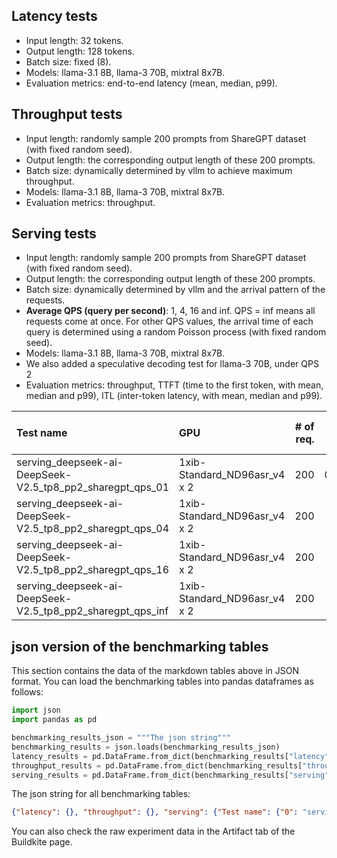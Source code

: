
## Latency tests

- Input length: 32 tokens.
- Output length: 128 tokens.
- Batch size: fixed (8).
- Models: llama-3.1 8B, llama-3 70B, mixtral 8x7B.
- Evaluation metrics: end-to-end latency (mean, median, p99).



## Throughput tests

- Input length: randomly sample 200 prompts from ShareGPT dataset (with fixed random seed).
- Output length: the corresponding output length of these 200 prompts.
- Batch size: dynamically determined by vllm to achieve maximum throughput.
- Models: llama-3.1 8B, llama-3 70B, mixtral 8x7B.
- Evaluation metrics: throughput.



## Serving tests

- Input length: randomly sample 200 prompts from ShareGPT dataset (with fixed random seed).
- Output length: the corresponding output length of these 200 prompts.
- Batch size: dynamically determined by vllm and the arrival pattern of the requests.
- **Average QPS (query per second)**: 1, 4, 16 and inf. QPS = inf means all requests come at once. For other QPS values, the arrival time of each query is determined using a random Poisson process (with fixed random seed).
- Models: llama-3.1 8B, llama-3 70B, mixtral 8x7B.
- We also added a speculative decoding test for llama-3 70B, under QPS 2
- Evaluation metrics: throughput, TTFT (time to the first token, with mean, median and p99), ITL (inter-token latency, with mean, median and p99).

| Test name                                                  | GPU                          |   # of req. |   Tput (req/s) |   Output Tput (tok/s) |   Total Tput (tok/s) |   Mean TTFT (ms) |   Median TTFT (ms) |   P99 TTFT (ms) |   Mean TPOT (ms) |   Median TPOT (ms) |   P99 TPOT (ms) |   Mean ITL (ms) |   Median ITL (ms) |   P99 ITL (ms) |
|:-----------------------------------------------------------|:-----------------------------|------------:|---------------:|----------------------:|---------------------:|-----------------:|-------------------:|----------------:|-----------------:|-------------------:|----------------:|----------------:|------------------:|---------------:|
| serving_deepseek-ai-DeepSeek-V2.5_tp8_pp2_sharegpt_qps_01  | 1xib-Standard_ND96asr_v4 x 2 |         200 |       0.651377 |               139.014 |              292.722 |          227.47  |            203.671 |        1241.54  |          137.99  |            137.408 |         162.498 |         136.986 |           128.114 |        278.476 |
| serving_deepseek-ai-DeepSeek-V2.5_tp8_pp2_sharegpt_qps_04  | 1xib-Standard_ND96asr_v4 x 2 |         200 |       1.18058  |               250.23  |              528.818 |          227.527 |            219.97  |         449.453 |          167.116 |            164.781 |         235.652 |         155.036 |           139.355 |        430.007 |
| serving_deepseek-ai-DeepSeek-V2.5_tp8_pp2_sharegpt_qps_16  | 1xib-Standard_ND96asr_v4 x 2 |         200 |       1.46607  |               311.019 |              656.974 |          239.256 |            233.958 |         342.987 |          228.171 |            169.589 |         628.591 |         158.357 |           141.627 |        776.336 |
| serving_deepseek-ai-DeepSeek-V2.5_tp8_pp2_sharegpt_qps_inf | 1xib-Standard_ND96asr_v4 x 2 |         200 |       1.57666  |               335.703 |              707.755 |         1838.06  |           1882.46  |        2667.65  |          170.38  |            148.324 |         471.125 |         144.155 |           141.769 |        166.42  |

## json version of the benchmarking tables

This section contains the data of the markdown tables above in JSON format.
You can load the benchmarking tables into pandas dataframes as follows:

```python
import json
import pandas as pd

benchmarking_results_json = """The json string"""
benchmarking_results = json.loads(benchmarking_results_json)
latency_results = pd.DataFrame.from_dict(benchmarking_results["latency"])
throughput_results = pd.DataFrame.from_dict(benchmarking_results["throughput"])
serving_results = pd.DataFrame.from_dict(benchmarking_results["serving"])
```

The json string for all benchmarking tables:

```json
{"latency": {}, "throughput": {}, "serving": {"Test name": {"0": "serving_deepseek-ai-DeepSeek-V2.5_tp8_pp2_sharegpt_qps_inf", "1": "serving_deepseek-ai-DeepSeek-V2.5_tp8_pp2_sharegpt_qps_04", "2": "serving_deepseek-ai-DeepSeek-V2.5_tp8_pp2_sharegpt_qps_16", "3": "serving_deepseek-ai-DeepSeek-V2.5_tp8_pp2_sharegpt_qps_01"}, "GPU": {"0": "ib-Standard_ND96asr_v4 x 2", "1": "ib-Standard_ND96asr_v4 x 2", "2": "ib-Standard_ND96asr_v4 x 2", "3": "ib-Standard_ND96asr_v4 x 2"}, "# of req.": {"0": 200, "1": 200, "2": 200, "3": 200}, "Tput (req/s)": {"0": 1.5766606401731489, "1": 1.1805817160141518, "2": 1.4660661099539998, "3": 0.6513771685045269}, "Output Tput (tok/s)": {"0": 335.7025835056669, "1": 250.23019761777954, "2": 311.0185948961913, "3": 139.0136584163936}, "Total Tput (tok/s)": {"0": 707.7550780705257, "1": 528.817968054219, "2": 656.9735451925864, "3": 292.72238575424933}, "Mean TTFT (ms)": {"0": 1838.0622782349883, "1": 227.5274549800224, "2": 239.2556627650265, "3": 227.4703368749806}, "Median TTFT (ms)": {"0": 1882.4594789998628, "1": 219.97036899983868, "2": 233.95759600043675, "3": 203.6709174999487}, "P99 TTFT (ms)": {"0": 2667.6450628802104, "1": 449.45297280995595, "2": 342.9873392893657, "3": 1241.5408530999225}, "Mean TPOT (ms)": {"0": 170.37956874797084, "1": 167.11607583777084, "2": 228.17121810451414, "3": 137.98958250224254}, "Median TPOT (ms)": {"0": 148.32368449723873, "1": 164.78083675452385, "2": 169.58904850702328, "3": 137.40774158858838}, "P99 TPOT (ms)": {"0": 471.12467792497324, "1": 235.65231788493517, "2": 628.590636492744, "3": 162.49795580367203}, "Mean ITL (ms)": {"0": 144.15495247126285, "1": 155.0355169040555, "2": 158.35680763702663, "3": 136.9862377000447}, "Median ITL (ms)": {"0": 141.768747000242, "1": 139.35549599955266, "2": 141.627447999781, "3": 128.11423600032867}, "P99 ITL (ms)": {"0": 166.42040517005626, "1": 430.0070693003363, "2": 776.3359202393622, "3": 278.475786300387}}}
```

You can also check the raw experiment data in the Artifact tab of the Buildkite page.

